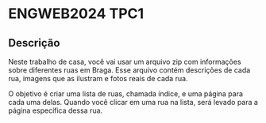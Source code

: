 # ENGWEB2024 TPC1

## Descrição

Neste trabalho de casa, você vai usar um arquivo zip com informações sobre diferentes ruas em Braga. Esse arquivo contém descrições de cada rua, imagens que as ilustram e fotos reais de cada rua.

O objetivo é criar uma lista de ruas, chamada índice, e uma página para cada uma delas. Quando você clicar em uma rua na lista, será levado para a página específica dessa rua.